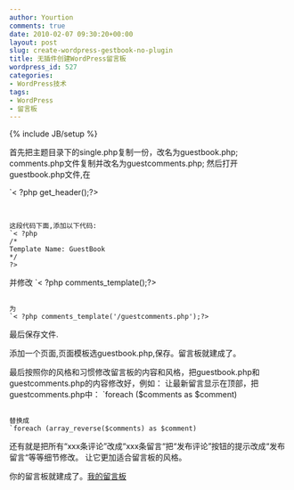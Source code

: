 ```yaml
---
author: Yourtion
comments: true
date: 2010-02-07 09:30:20+00:00
layout: post
slug: create-wordpress-gestbook-no-plugin
title: 无插件创建WordPress留言板
wordpress_id: 527
categories:
- WordPress技术
tags:
- WordPress
- 留言板
---
```

{% include JB/setup %}

首先把主题目录下的single.php复制一份，改名为guestbook.php; comments.php文件复制并改名为guestcomments.php;
然后打开guestbook.php文件,在

`< ?php get_header();?>
```


这段代码下面,添加以下代码:
`< ?php
/*
Template Name: GuestBook
*/
?>
```


并修改
`< ?php comments_template();?>
```

为
`< ?php comments_template('/guestcomments.php');?>
```


最后保存文件.

添加一个页面,页面模板选guestbook.php,保存。留言板就建成了。

最后按照你的风格和习惯修改留言板的内容和风格，把guestbook.php和guestcomments.php的内容修改好，例如：
让最新留言显示在顶部，把guestcomments.php中：
`foreach ($comments as $comment)
```

替换成
`foreach (array_reverse($comments) as $comment)
```

还有就是把所有“xxx条评论”改成“xxx条留言“把“发布评论”按钮的提示改成“发布留言“等等细节修改。
让它更加适合留言板的风格。

你的留言板就建成了。[我的留言板](/?page_id=341)

